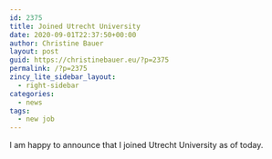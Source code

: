 ```yaml
---
id: 2375
title: Joined Utrecht University
date: 2020-09-01T22:37:50+00:00
author: Christine Bauer
layout: post
guid: https://christinebauer.eu/?p=2375
permalink: /?p=2375
zincy_lite_sidebar_layout:
  - right-sidebar
categories:
  - news
tags:
  - new job
---
```

I am happy to announce that I joined Utrecht University as of today.
